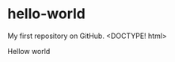 # hello-world
My first repository on GitHub.
<DOCTYPE! html>
<html>
<body>
<p>Hellow world</p>
</body>
</html>
